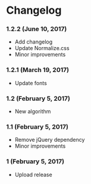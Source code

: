 # Changelog

### 1.2.2 (June 10, 2017)

* Add changelog
* Update Normalize.css
* Minor improvements

### 1.2.1 (March 19, 2017)

* Update fonts

### 1.2 (February 5, 2017)

* New algorithm

### 1.1 (February 5, 2017)

* Remove jQuery dependency
* Minor improvements

### 1 (February 5, 2017)

* Upload release
